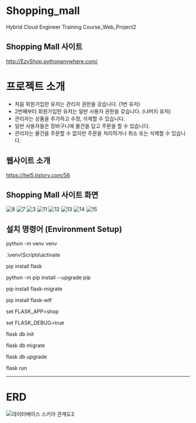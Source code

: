 # Shopping_mall
Hybrid Cloud Engineer Training Course_Web_Project2

## Shopping Mall 사이트
http://EzyShop.pythonanywhere.com/

# 프로젝트 소개
* 처음 회원가입한 유저는 관리자 권한을 갖습니다. (1번 유저)
* 2번째부터 회원가입한 유저는 일반 사용자 권한을 갖습니다. (나머지 유저)
* 관리자는 상품을 추가하고 수정, 삭제할 수 있습니다.
* 일반 사용자들은 장바구니에 물건을 담고 주문을 할 수 있습니다.
* 관리자는 물건을 주문할 수 없지만 주문을 처리하거나 취소 또는 삭제할 수 있습니다.

## 웹사이트 소개
https://hel5.tistory.com/56

## Shopping Mall 사이트 화면
![8](https://github.com/JJeong5/Shopping_mall/assets/92209877/fc99d5fa-a676-42f3-9073-d4f2272f50f0)
![7](https://github.com/JJeong5/Shopping_mall/assets/92209877/596c7b8b-616f-41c4-9e49-83f8b916e8fe)
![3](https://github.com/JJeong5/Shopping_mall/assets/92209877/5bd3f4a3-6cc8-4473-ae8f-c8c91d2cf891)
![11](https://github.com/JJeong5/Shopping_mall/assets/92209877/333bdf0f-64d2-49c3-8af4-da2564cf2389)
![12](https://github.com/JJeong5/Shopping_mall/assets/92209877/db842a57-934f-4f05-80ba-bae7d54d5aa8)
![13](https://github.com/JJeong5/Shopping_mall/assets/92209877/59abd3d2-90da-45a4-8593-414ae640bdb3)
![14](https://github.com/JJeong5/Shopping_mall/assets/92209877/d6e1d072-7f91-49b9-9123-c7648cde4b93)
![15](https://github.com/JJeong5/Shopping_mall/assets/92209877/152d6de8-a0d0-4806-bd10-ac767339b0c5)


## 설치 명령어 (Environment Setup)
python -m venv venv

.\venv\Scripts\activate

pip install flask

python -m pip install --upgrade pip

pip install flask-migrate

pip install flask-wtf

set FLASK_APP=shop

set FLASK_DEBUG=true

flask db init

flask db migrate 

flask db upgrade 

flask run

----
# ERD
![데이터베이스 스키마 관계도2](https://github.com/JJungMe/Shopping_mall/assets/92209877/0df70ac9-1e16-46b2-9f5b-0887a4ebe705)
